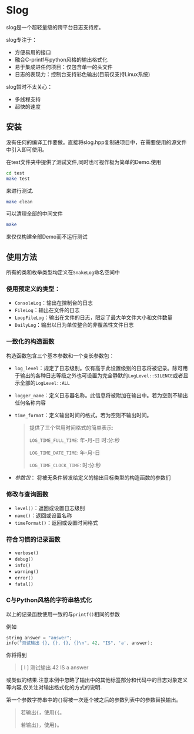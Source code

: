 # Slog

slog是一个超轻量级的跨平台日志支持库。

slog专注于：

- 方便易用的接口
- 融合C-printf与python风格的输出格式化
- 易于集成进任何项目：仅包含单一的头文件
- 日志的表现力：控制台支持彩色输出(目前仅支持Linux系统)

slog暂时不太关心：

- 多线程支持
- 超快的速度

## 安装

没有任何的编译工作要做。直接将slog.hpp复制进项目中，在需要使用的源文件中引入即可使用。

在test文件夹中提供了测试文件,同时也可视作极为简单的Demo.使用

```bash
cd test
make test
```

来进行测试.

```bash
make clean
```

可以清理全部的中间文件

```bash
make
```

来仅仅构建全部Demo而不运行测试

## 使用方法

所有的类和枚举类型均定义在`SnakeLog`命名空间中

### 使用预定义的类型：

- `ConsoleLog`：输出在控制台的日志
- `FileLog`：输出在文件的日志
- `LoopFileLog`：输出在文件的日志，限定了最大单文件大小和文件数量
- `DailyLog`：输出以日为单位整合的非覆盖性文件日志

### 一致化的构造函数

构造函数包含三个基本参数和一个变长参数包：

- `log_level`：规定了日志级别。仅有高于此设置级别的日志将被记录。除可用于输出的各种日志等级之外也可设置为完全静默的`LogLevel::SILENCE`或者显示全部的`LogLevel::ALL`
- `logger_name`：定义日志器名称。此信息将被附加在输出中。若为空则不输出任何名称内容
- `time_format`：定义输出时间的格式。若为空则不输出时间。
  
  > 提供了三个常用时间格式的简单表示:
  >
  > `LOG_TIME_FULL_TIME`: 年-月-日 时:分:秒
  >
  > `LOG_TIME_DATE_TIME`: 年-月-日
  >
  > `LOG_TIME_CLOCK_TIME`: 时:分:秒
- *参数包*： 将被无条件转发给定义的输出目标类型的构造函数的参数们

### 修改与查询函数

- `level()`：返回或设置日志级别
- `name()`：返回或设置名称
- `timeFormat()`：返回或设置时间格式

### 符合习惯的记录函数

- `verbose()`
- `debug()`
- `info()`
- `warning()`
- `error()`
- `fatal()`

### C与Python风格的字符串格式化

以上的记录函数使用一致的与`printf()`相同的参数

例如

```c++
string answer = "answer";
info("测试输出 {}, {}, {}, {}\n", 42, "IS", 'a', answer);
```

你将得到

> [ I ] 测试输出 42 IS a answer

或类似的结果.注意本例中忽略了输出中的其他标签部分和代码中的日志对象定义等内容,仅关注对输出格式化的方式的说明.

第一个参数字符串中的`{}`将被一次逐个被之后的参数列表中的参数替换输出。

> 若输出`{`，使用`{{`。
>
> 若输出`}`，使用`}`。
